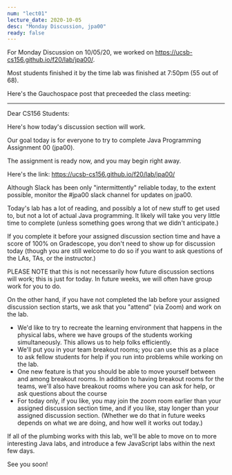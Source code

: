 ```yaml
---
num: "lect01"
lecture_date: 2020-10-05
desc: "Monday Discussion, jpa00"
ready: false
---
```


<div style="display:none;">https://ucsb-cs156.github.io/f20/lectures/lect01
</div>

For Monday Discussion on 10/05/20, we worked on <https://ucsb-cs156.github.io/f20/lab/jpa00/>.

Most students finished it by the time lab was finished at 7:50pm (55 out of 68).

Here's the Gauchospace post that preceeded the class meeting:

---

Dear CS156 Students:

Here's how today's discussion section will work.

Our goal today is for everyone to try to complete Java Programming Assignment 00 (jpa00).

The assignment is ready now, and you may begin right away. 

Here's the link: <https://ucsb-cs156.github.io/f20/lab/jpa00/>

Although Slack has been only "intermittently" reliable today, to the extent possible, monitor the #jpa00 slack channel for updates on jpa00.

Today's lab has a lot of reading, and possibly a lot of new stuff to get used to, but not a lot of actual Java programming.   It likely will take you very little time to complete (unless something goes wrong that we didn't anticipate.)

If you complete it before your assigned discussion section time and have a score of 100% on Gradescope, you don't need to show up for discussion today (though you are still welcome to do so if you want to ask questions of the LAs, TAs, or the instructor.)

PLEASE NOTE that this is not necessarily how future discussion sections will work; this is just for today.   In future weeks, we will often have group work for you to do.

On the other hand, if you have not completed the lab before your assigned discussion section starts, we ask that you "attend" (via Zoom) and work on the lab.

* We'd like to try to recreate the learning environment that happens in the physical labs, where we have groups of the students working simultaneously.   This allows us to help folks efficiently.
* We'll put you in your team breakout rooms; you can use this as a place to ask fellow students for help if you run into problems while working on the lab.
* One new feature is that you should be able to move yourself between and among breakout rooms.  In addition to having breakout rooms for the teams, we'll also have breakout rooms where you can ask for help, or ask questions about the course
* For today only, if you like, you may join the zoom room earlier than your assigned discussion section time, and if you like, stay longer than your assigned discussion section.  (Whether we do that in future weeks depends on what we are doing, and how well it works out today.)

If all of the plumbing works with this lab, we'll be able to move on to more interesting Java labs, and introduce a few JavaScript labs within the next few days.

See you soon!
